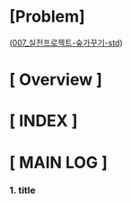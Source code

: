 # [Problem]
([007_실전프로젝트-숲가꾸기-std](../kmu_practical_programming/007_kpp_growing_forest.cpp))   
# [ Overview ]

# [ INDEX ]

# [ MAIN LOG ]
### 1. title
